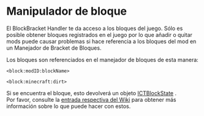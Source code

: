 # Manipulador de bloque

El BlockBracket Handler te da acceso a los bloques del juego. Sólo es posible obtener bloques registrados en el juego por lo que añadir o quitar mods puede causar problemas si hace referencia a los bloques del mod en un Manejador de Bracket de Bloques.

Los bloques son referenciados en el manejador de bloques de esta manera:

```zenscript
<block:modID:blockName>

<block:minecraft:dirt>
```

Si se encuentra el bloque, esto devolverá un objeto [ICTBlockState](/Mods/ContentTweaker/Vanilla/Types/Block/ICTBlockState/) .  
Por favor, consulte la [entrada respectiva del Wiki](/Mods/ContentTweaker/Vanilla/Types/Block/ICTBlockState/) para obtener más información sobre lo que puede hacer con estos.